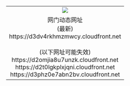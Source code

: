 ﻿<table>
  <tr></tr>
  <tr><td colspan=2 align=center><img src="https://d3dv4rkhmzmwcy.cloudfront.net/Up/oGate.jpg" /></td></tr>
  <tr><td colspan=2 align=center>网门动态网址<br/>(最新)
<br>https://d3dv4rkhmzmwcy.cloudfront.net
<br/><br/>(以下网址可能失效)
<br>https://d2omjia8u7unzk.cloudfront.net
<br>https://d2t0lgkplxjqni.cloudfront.net
<br>https://d3phz0e7abn2bv.cloudfront.net
    </td>
  </tr>
</table>
